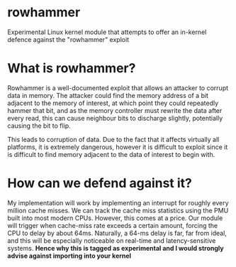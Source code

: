 # rowhammer
Experimental Linux kernel module that attempts to offer an in-kernel defence against the "rowhammer" exploit

# What is rowhammer? 

Rowhammer is a well-documented exploit that allows an attacker to corrupt data in memory. The attacker could find the memory address of a bit adjacent to the memory of interest, at which point they could repeatedly hammer that bit, and as the memory controller must rewrite the data after every read, this can cause neighbour bits to discharge slightly, potentially causing the bit to flip. 

This leads to corruption of data. Due to the fact that it affects virtually all platforms, it is extremely dangerous, however it is difficult to exploit since it is difficult to find memory adjacent to the data of interest to begin with.

# How can we defend against it?

My implementation will work by implementing an interrupt for roughly every million cache misses. We can track the cache miss statistics using the PMU built into most modern CPUs.
However, this comes at a price. Our module will trigger when cache-miss rate exceeds a certain amount, forcing the CPU to delay by about 64ms. Naturally, a 64-ms delay is far, far from ideal, and this will be especially noticeable on real-time and latency-sensitive systems. **Hence why this is tagged as experimental and I would strongly advise against importing into your kernel**

